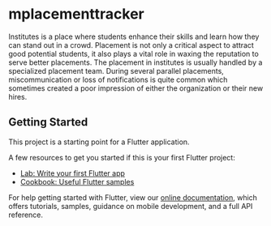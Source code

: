# mplacementtracker

Institutes is a place where students enhance their skills and learn how they can stand out in a crowd. Placement is not only a critical aspect to attract good potential students, it also plays a vital role in waxing the reputation to serve better placements. The placement in institutes is usually handled by a specialized placement team. During several parallel placements, miscommunication or loss of notifications is quite common which sometimes created a poor impression of either the organization or their new hires.

## Getting Started

This project is a starting point for a Flutter application.

A few resources to get you started if this is your first Flutter project:

- [Lab: Write your first Flutter app](https://flutter.dev/docs/get-started/codelab)
- [Cookbook: Useful Flutter samples](https://flutter.dev/docs/cookbook)

For help getting started with Flutter, view our
[online documentation](https://flutter.dev/docs), which offers tutorials,
samples, guidance on mobile development, and a full API reference.
